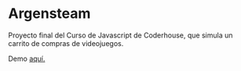 # Argensteam
Proyecto final del Curso de Javascript de Coderhouse, que simula un carrito de compras de videojuegos.

Demo [aquí.](https://argensteam.netlify.app)
